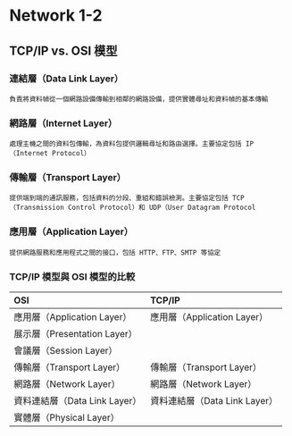 # Network 1-2
## TCP/IP vs. OSI 模型

### 連結層（Data Link Layer）
```
負責將資料幀從一個網路設備傳輸到相鄰的網路設備，提供實體尋址和資料幀的基本傳輸
```
### 網路層（Internet Layer）
```
處理主機之間的資料包傳輸，為資料包提供邏輯尋址和路由選擇。主要協定包括 IP（Internet Protocol）
```

### 傳輸層（Transport Layer）
```
提供端到端的通訊服務，包括資料的分段、重組和錯誤檢測。主要協定包括 TCP（Transmission Control Protocol）和 UDP（User Datagram Protocol
```
### 應用層（Application Layer）
```
提供網路服務和應用程式之間的接口，包括 HTTP、FTP、SMTP 等協定
```
### TCP/IP 模型與 OSI 模型的比較
| OSI | TCP/IP |
| :-- | :-- |
|應用層（Application Layer）|應用層（Application Layer）|
|展示層（Presentation Layer）||
|會議層（Session Layer）||
|傳輸層（Transport Layer）|傳輸層（Transport Layer）|
|網路層（Network Layer）|網路層（Network Layer）|
|資料連結層（Data Link Layer）|資料連結層（Data Link Layer）|
|實體層（Physical Layer）||